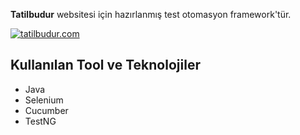 **Tatilbudur** websitesi için hazırlanmış test otomasyon framework'tür. 

<a href="https://www.tatilbudur.com/"><img src="https://www.tatilbudur.com/themes/tbcom/assets/img/tatilbudurcom-isgirisim-27yil-v2.svg" alt="tatilbudur.com" loading="lazy"/></a>

**Kullanılan Tool ve Teknolojiler**
-
* Java
* Selenium
* Cucumber
* TestNG
